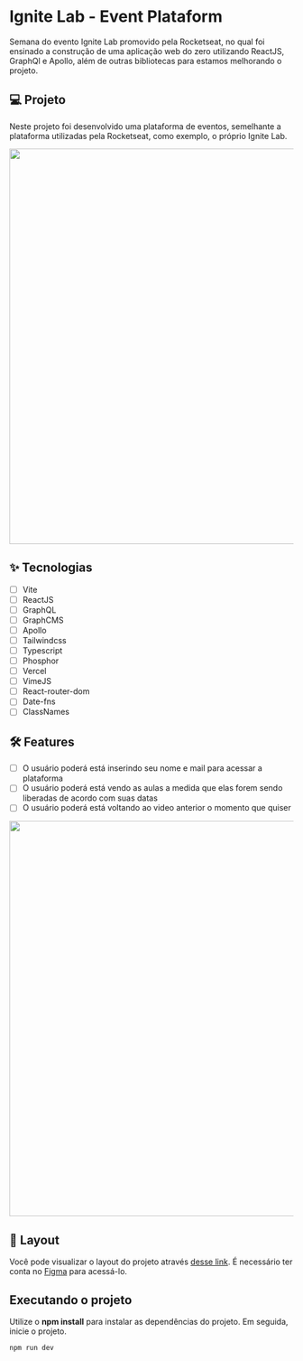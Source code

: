 # Ignite Lab - Event Plataform
Semana do evento Ignite Lab promovido pela Rocketseat, no qual foi ensinado a construção de uma aplicação web do zero utilizando
ReactJS, GraphQl e Apollo, além de outras bibliotecas para estamos melhorando o projeto.

## 💻 Projeto
Neste projeto foi desenvolvido uma plataforma de eventos, semelhante a plataforma utilizadas pela 
Rocketseat, como exemplo, o próprio Ignite Lab.

<p align="center">
 <img src="https://user-images.githubusercontent.com/48842762/176005583-c4c7cbd7-6ca4-4627-b180-ceb7834a4ca1.png" width="700px" alt="" />
</p>


## ✨ Tecnologias

-   [ ] Vite
-   [ ] ReactJS
-   [ ] GraphQL
-   [ ] GraphCMS
-   [ ] Apollo
-   [ ] Tailwindcss
-   [ ] Typescript
-   [ ] Phosphor
-   [ ] Vercel
-   [ ] VimeJS
-   [ ] React-router-dom
-   [ ] Date-fns
-   [ ] ClassNames

## :hammer_and_wrench: Features 

-   [ ] O usuário poderá está inserindo seu nome e mail para acessar a plataforma
-   [ ] O usuário poderá está vendo as aulas a medida que elas forem sendo liberadas de acordo com suas datas
-   [ ] O usuário poderá está voltando ao video anterior o momento que quiser

<p align="center">
 <img src="https://user-images.githubusercontent.com/48842762/176006561-7e709d51-f3e7-46aa-b2ab-37987af200ea.png" width="700px" alt="" />
</p>

## 🔖 Layout

Você pode visualizar o layout do projeto através [desse link](https://www.figma.com/community/file/1120711251998877938). 
É necessário ter conta no [Figma](http://figma.com/) para acessá-lo.

## Executando o projeto

Utilize o **npm install** para instalar as dependências do projeto.
Em seguida, inicie o projeto.

```cl
npm run dev
```

